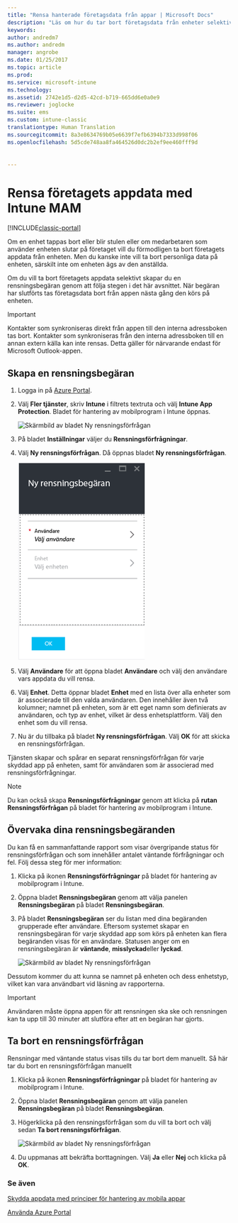 ```yaml
---
title: "Rensa hanterade företagsdata från appar | Microsoft Docs"
description: "Läs om hur du tar bort företagsdata från enheter selektivt via fjärranslutning."
keywords: 
author: andredm7
ms.author: andredm
manager: angrobe
ms.date: 01/25/2017
ms.topic: article
ms.prod: 
ms.service: microsoft-intune
ms.technology: 
ms.assetid: 2742e1d5-d2d5-42cd-b719-665dd6e0a0e9
ms.reviewer: joglocke
ms.suite: ems
ms.custom: intune-classic
translationtype: Human Translation
ms.sourcegitcommit: 8a3e8634769b05e6639f7efb6394b7333d998f06
ms.openlocfilehash: 5d5cde748aa8fa464526d0dc2b2ef9ee460fff9d


---
```


# <a name="wipe-company-app-data-with-intune-mam"></a>Rensa företagets appdata med Intune MAM

[!INCLUDE[classic-portal](../includes/classic-portal.md)]

Om en enhet tappas bort eller blir stulen eller om medarbetaren som använder enheten slutar på företaget vill du förmodligen ta bort företagets appdata från enheten. Men du kanske inte vill ta bort personliga data på enheten, särskilt inte om enheten ägs av den anställda.

Om du vill ta bort företagets appdata selektivt skapar du en rensningsbegäran genom att följa stegen i det här avsnittet. När begäran har slutförts tas företagsdata bort från appen nästa gång den körs på enheten.

>[!IMPORTANT]
> Kontakter som synkroniseras direkt från appen till den interna adressboken tas bort. Kontakter som synkroniseras från den interna adressboken till en annan extern källa kan inte rensas. Detta gäller för närvarande endast för Microsoft Outlook-appen.

## <a name="create-a-wipe-request"></a>Skapa en rensningsbegäran

1.  Logga in på [Azure Portal](https://portal.azure.com).

2.  Välj **Fler tjänster**, skriv **Intune** i filtrets textruta och välj **Intune App Protection**. Bladet för hantering av mobilprogram i Intune öppnas.

    ![Skärmbild av bladet Ny rensningsförfrågan](../media/AppManagement/wipe-request-mam-main-blade.png)

2.  På bladet **Inställningar** väljer du **Rensningsförfrågningar**.

3.  Välj  **Ny rensningsförfrågan**. Då öppnas bladet **Ny rensningsförfrågan**.

    ![Skärmbild av bladet Ny rensningsförfrågan](../media/AppManagement/AzurePortal_MAM_NewWipeRequest.png)

4.  Välj **Användare** för att öppna bladet **Användare** och välj den användare vars appdata du vill rensa.

5.  Välj **Enhet**. Detta öppnar bladet **Enhet** med en lista över alla enheter som är associerade till den valda användaren. Den innehåller även två kolumner; namnet på enheten, som är ett eget namn som definierats av användaren, och typ av enhet, vilket är dess enhetsplattform. Välj den enhet som du vill rensa.

6.  Nu är du tillbaka på bladet **Ny rensningsförfrågan**. Välj **OK** för att skicka en rensningsförfrågan. 

Tjänsten skapar och spårar en separat rensningsförfrågan för varje skyddad app på enheten, samt för användaren som är associerad med rensningsförfrågningar.

>[!NOTE]
> Du kan också skapa **Rensningsförfrågningar** genom att klicka på **rutan Rensningsförfrågan** på bladet för hantering av mobilprogram i Intune.

## <a name="monitor-your-wipe-requests"></a>Övervaka dina rensningsbegäranden

Du kan få en sammanfattande rapport som visar övergripande status för rensningsförfrågan och som innehåller antalet väntande förfrågningar och fel. Följ dessa steg för mer information:

1.  Klicka på ikonen **Rensningsförfrågningar** på bladet för hantering av mobilprogram i Intune.

2.  Öppna bladet **Rensningsbegäran** genom att välja panelen **Rensningsbegäran** på bladet **Rensningsbegäran**.

3.  På bladet **Rensningsbegäran** ser du listan med dina begäranden grupperade efter användare. Eftersom systemet skapar en rensningsbegäran för varje skyddad app som körs på enheten kan flera begäranden visas för en användare. Statusen anger om en rensningsbegäran är **väntande**, **misslyckad**eller **lyckad**.

    ![Skärmbild av bladet Ny rensningsförfrågan](../media/AppManagement/wipe-request-status-1.png)

Dessutom kommer du att kunna se namnet på enheten och dess enhetstyp, vilket kan vara användbart vid läsning av rapporterna.

>[!IMPORTANT]
> Användaren måste öppna appen för att rensningen ska ske och rensningen kan ta upp till 30 minuter att slutföra efter att en begäran har gjorts.

## <a name="delete-a-wipe-request"></a>Ta bort en rensningsförfrågan

Rensningar med väntande status visas tills du tar bort dem manuellt.  Så här tar du bort en rensningsförfrågan manuellt

1.  Klicka på ikonen **Rensningsförfrågningar** på bladet för hantering av mobilprogram i Intune.

2.  Öppna bladet **Rensningsbegäran** genom att välja panelen **Rensningsbegäran** på bladet **Rensningsbegäran**.

3.  Högerklicka på den rensningsförfrågan som du vill ta bort och välj sedan **Ta bort rensningsförfrågan**.

    ![Skärmbild av bladet Ny rensningsförfrågan](../media/AppManagement/delete-wipe-request.png)

4.  Du uppmanas att bekräfta borttagningen. Välj **Ja** eller **Nej** och klicka på **OK**.


### <a name="see-also"></a>Se även
[Skydda appdata med principer för hantering av mobila appar](protect-app-data-using-mobile-app-management-policies-with-microsoft-intune.md)

[Använda Azure Portal](azure-portal-for-microsoft-intune-mam-policies.md)



<!--HONumber=Feb17_HO1-->


